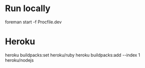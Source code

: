 # Run locally

foreman start -f Procfile.dev

# Heroku
heroku buildpacks:set heroku/ruby
heroku buildpacks:add --index 1 heroku/nodejs
